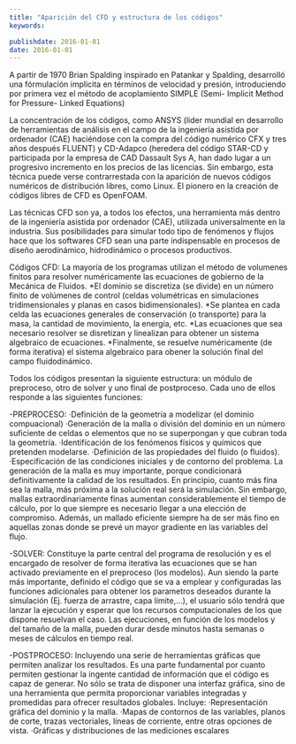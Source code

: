 ```yaml
---
title: "Aparición del CFD y estructura de los códigos"
keywords: 

publishdate: 2016-01-01
date: 2016-01-01
---
```


A partir de 1970 Brian Spalding inspirado en Patankar y Spalding, desarrolló una fórmulación implicita en términos de velocidad y presión, introduciendo por primera vez el método de acoplamiento SIMPLE (Semi- Implicit Method for Pressure- Linked Equations)

La concentración de los códigos, como ANSYS (lider mundial en desarrollo de herramientas de análisis en el campo de la ingeniería asistida por ordenador (CAE) haciéndose con la compra del código numérico CFX y tres años después FLUENT) y CD-Adapco (heredera del código STAR-CD y participada por la empresa de CAD Dassault Sys A, han dado lugar a un progresivo incremento en los precios de las licencias. Sin embargo, esta técnica puede verse contrarrestada con la aparición de nuevos códigos numéricos de distribución libres, como Linux. El pionero en la creación de códigos libres de CFD es OpenFOAM.

Las técnicas CFD son ya, a todos los efectos, una herramienta más dentro de la ingeniería asistida por ordenador (CAE), utilizada universalmente en la industria. Sus posibilidades para simular todo tipo de fenómenos y flujos hace que los softwares CFD sean una parte indispensable en procesos de diseño aerodinámico, hidrodinámico o procesos productivos.

Códigos CFD: La mayoría de los programas utilizan el método de volumenes finitos para resolver numéricamente las ecuaciones de gobierno de la Mecánica de Fluidos.
*El dominio se discretiza (se divide) en un número finito de volúmenes de control (celdas volumétricas en simulaciones tridimensionales y planas en casos bidimensionales).
*Se plantea en cada celda las ecuaciones generales de conservación (o transporte) para la masa, la cantidad de movimiento, la energía, etc.
*Las ecuaciones que sea necesario resolver se disretizan y linealizan para obtener un sistema algebraico de ecuaciones. 
*Finalmente, se resuelve numéricamente (de forma iterativa) el sistema algebraico para obener la solución final del campo fluidodinámico.

Todos los códigos presentan la siguiente estructura: un módulo de preproceso, otro de solver y uno final de postproceso. Cada uno de ellos responde a las siguientes funciones:

-PREPROCESO: 
·Definición de la geometría a modelizar (el dominio compuacional)
·Generación de la malla o división del dominio en un número suficiente de celdas o elementos que no se superpongan y que cubran toda la geometría.
·Identificación de los fenómenos físicos y químicos que pretenden modelarse.
·Definición de las propiedades del fluido (o fluidos).
·Especificación de las condiciones iniciales y de contorno del problema.
La generación de la malla es muy importante, porque condicionará definitivamente la calidad de los resultados. En principio, cuanto más fina sea la malla, más próxima a la solución real será la simulación. Sin embargo, mallas extraordinariamente finas aumentan considerablemente el tiempo de cálculo, por lo que siempre es necesario llegar a una elección de compromiso. Además, un mallado eficiente siempre ha de ser más fino en aquellas zonas donde se prevé un mayor gradiente en las variables del flujo.

-SOLVER: Constituye la parte central del programa de resolución y es el encargado de resolver de forma iterativa las ecuaciones que se han activado previamente en el preproceso (los modelos). Aun siendo la parte más importante, definido el código que se va a emplear y configuradas las funciones adicionales para obtener los parametros deseados durante la simulación (Ej. fuerza de arrastre, capa límite,...), el usuario sólo tendrá que lanzar la ejecución y esperar que los recursos computacionales de los que dispone resuelvan el caso. Las ejecuciones, en función de los modelos y del tamaño de la malla, pueden durar desde minutos hasta semanas o meses de cálculos en tiempo real.

-POSTPROCESO: Incluyendo una serie de herramientas gráficas que permiten analizar los resultados. Es una parte fundamental por cuanto permiten gestionar la ingente cantidad de información que el código es capaz de generar. No sólo se trata de disponer una interfaz gráfica, sino de una herramienta que permita proporcionar variables integradas y promedidas para ofrecer resultados globales. Incluye:
·Representación gráfica del dominio y la malla.
·Mapas de contornos de las variables, planos de corte, trazas vectoriales, líneas de corriente, entre otras opciones de vista. 
·Gráficas y distribuciones de las mediciones escalares